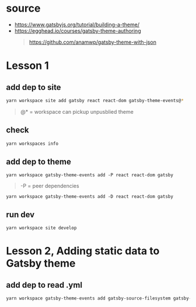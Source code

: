 # source

- https://www.gatsbyjs.org/tutorial/building-a-theme/
- https://egghead.io/courses/gatsby-theme-authoring
  > https://github.com/anamwp/gatsby-theme-with-json

# Lesson 1

## add dep to site

```sh
yarn workspace site add gatsby react react-dom gatsby-theme-events@*
```

> @\* = workspace can pickup unpusblied theme

## check

```sh
yarn workspaces info
```

## add dep to theme

```
yarn workspace gatsby-theme-events add -P react react-dom gatsby
```

> -P = peer dependencies

```
yarn workspace gatsby-theme-events add -D react react-dom gatsby
```

## run dev

```
yarn workspace site develop
```

# Lesson 2, Adding static data to Gatsby theme

## add dep to read .yml

```sh
yarn workspace gatsby-theme-events add gatsby-source-filesystem gatsby-transformer-yaml
```
